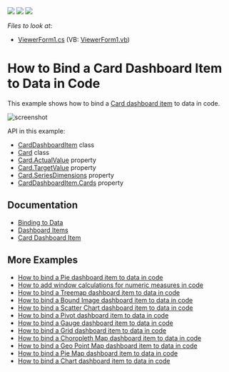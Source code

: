 <!-- default badges list -->
![](https://img.shields.io/endpoint?url=https://codecentral.devexpress.com/api/v1/VersionRange/171696485/18.2.5%2B)
[![](https://img.shields.io/badge/Open_in_DevExpress_Support_Center-FF7200?style=flat-square&logo=DevExpress&logoColor=white)](https://supportcenter.devexpress.com/ticket/details/T830460)
[![](https://img.shields.io/badge/📖_How_to_use_DevExpress_Examples-e9f6fc?style=flat-square)](https://docs.devexpress.com/GeneralInformation/403183)
<!-- default badges end -->
*Files to look at*:

* [ViewerForm1.cs](./CS/DXApplication1/ViewerForm1.cs) (VB: [ViewerForm1.vb](./VB/DXApplication1/ViewerForm1.vb))

# How to Bind a Card Dashboard Item to Data in Code

This example shows how to bind a [Card dashboard item](http://docs.devexpress.com/Dashboard/15263/) to data in code.


![screenshot](images/screenshot.png)

API in this example:

* [CardDashboardItem](https://docs.devexpress.com/Dashboard/DevExpress.DashboardCommon.CardDashboardItem) class
* [Card](https://docs.devexpress.com/Dashboard/DevExpress.DashboardCommon.Card) class
* [Card.ActualValue](https://docs.devexpress.com/Dashboard/DevExpress.DashboardCommon.KpiElement.ActualValue) property
* [Card.TargetValue](https://docs.devexpress.com/Dashboard/DevExpress.DashboardCommon.KpiElement.TargetValue) property
* [Card.SeriesDimensions](https://docs.devexpress.com/Dashboard/DevExpress.DashboardCommon.SeriesDashboardItem.SeriesDimensions) property
* [CardDashboardItem.Cards](https://docs.devexpress.com/Dashboard/DevExpress.DashboardCommon.CardDashboardItem.Cards) property

## Documentation

- [Binding to Data](https://docs.devexpress.com/Dashboard/116771) 
- [Dashboard Items](https://docs.devexpress.com/Dashboard/116521)
- [Card Dashboard Item](http://docs.devexpress.com/Dashboard/15263/)

## More Examples 

* [How to bind a Pie dashboard item to data in code](https://github.com/DevExpress-Examples/how-to-bind-a-pie-dashboard-item-to-data-in-code-e4769)
* [How to add window calculations for numeric measures in code](https://github.com/DevExpress-Examples/winforms-dashboard-window-calculation-example) 
* [How to bind a Treemap dashboard item to data in code](https://github.com/DevExpress-Examples/how-to-bind-a-treemap-dashboard-item-to-data-in-code-t429531)
* [How to bind a Bound Image dashboard item to data in code](https://github.com/DevExpress-Examples/how-to-bind-a-bound-image-dashboard-item-to-data-in-code-t382366)
* [How to bind a Scatter Chart dashboard item to data in code](https://github.com/DevExpress-Examples/how-to-bind-a-scatter-chart-dashboard-item-to-data-in-code-t306222)
* [How to bind a Pivot dashboard item to data in code](https://github.com/DevExpress-Examples/how-to-bind-a-pivot-dashboard-item-to-data-in-code-e4772)
* [How to bind a Gauge dashboard item to data in code](https://github.com/DevExpress-Examples/how-to-bind-a-gauge-dashboard-item-to-data-in-code-e4771)
* [How to bind a Grid dashboard item to data in code](https://github.com/DevExpress-Examples/how-to-create-a-new-dashboard-add-a-grid-dashboard-item-to-it-and-bind-it-to-data-in-code-e4768)
* [How to bind a Choropleth Map dashboard item to data in code](https://github.com/DevExpress-Examples/how-to-bind-a-choropleth-map-dashboard-item-to-data-in-code-e5010)
* [How to bind a Geo Point Map dashboard item to data in code](https://github.com/DevExpress-Examples/how-to-bind-a-geo-point-map-dashboard-item-to-data-in-code-e5036)
* [How to bind a Pie Map dashboard item to data in code](https://github.com/DevExpress-Examples/how-to-bind-a-pie-map-dashboard-item-to-data-in-code-t119627)
* [How to bind a Chart dashboard item to data in code](https://github.com/DevExpress-Examples/how-to-bind-a-chart-dashboard-item-to-data-in-code-e4767)
